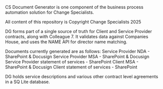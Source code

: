CS Document Generator is one component of the business process automation solution for Change Specialists.

All content of this repository is Copyright Change Specialists 2025

DG forms part of a single source of truth for Client and Service Provider contracts, along with Colleague 7.
It validates data against Companies House, and uses the NAME API for director name matching.

Documents currently generated are as follows:
Service Provider NDA - SharePoint & Docusign
Service Provider MSA - SharePoint & Docusign
Service Provider statement of services - SharePoint
Client MSA - SharePoint & Docusign
Client statement of services - SharePoint

DG holds service descriptions and various other contract level agreements in a SQ Lite database. 
